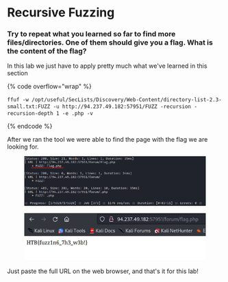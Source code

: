 # Recursive Fuzzing

### Try to repeat what you learned so far to find more files/directories. One of them should give you a flag. What is the content of the flag?

In this lab we just have to apply pretty much what we've learned in this section

{% code overflow="wrap" %}
```shell
ffuf -w /opt/useful/SecLists/Discovery/Web-Content/directory-list-2.3-small.txt:FUZZ -u http://94.237.49.182:57951/FUZZ -recursion -recursion-depth 1 -e .php -v
```
{% endcode %}

After we ran the tool we were able to find the page with the flag we are looking for.

<figure><img src="../../../.gitbook/assets/image (1) (1) (1) (1) (1) (1) (1) (1) (1) (1) (1) (1) (1) (1) (1) (1) (1) (1) (1) (1) (1) (1) (1) (1) (1) (1) (1) (1) (1) (1) (1) (1) (1) (1) (1).png" alt=""><figcaption></figcaption></figure>

<figure><img src="../../../.gitbook/assets/image (1) (1) (1) (1) (1) (1) (1) (1) (1) (1) (1) (1) (1) (1) (1) (1) (1) (1) (1) (1) (1) (1) (1) (1) (1) (1) (1) (1) (1) (1) (1) (1) (1) (1) (1) (1).png" alt=""><figcaption></figcaption></figure>

Just paste the full URL on the web browser, and that's it for this lab!
